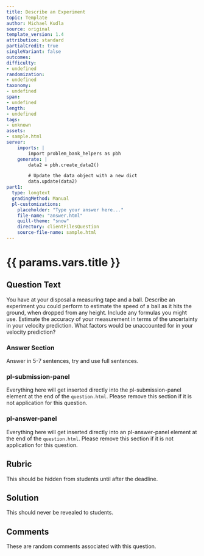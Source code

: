 ```yaml
---
title: Describe an Experiment
topic: Template
author: Michael Kudla
source: original
template_version: 1.4
attribution: standard
partialCredit: true
singleVariant: false
outcomes:
difficulty:
- undefined
randomization:
- undefined
taxonomy:
- undefined
span:
- undefined
length:
- undefined
tags:
- unknown
assets:
- sample.html
server: 
    imports: |
        import problem_bank_helpers as pbh
    generate: |
        data2 = pbh.create_data2()

        # Update the data object with a new dict
        data.update(data2)
part1:
  type: longtext
  gradingMethod: Manual
  pl-customizations:
    placeholder: "Type your answer here..."
    file-name: "answer.html"
    quill-theme: "snow"
    directory: clientFilesQuestion
    source-file-name: sample.html
---
```

# {{ params.vars.title }}

## Question Text

You have at your disposal a measuring tape and a ball. Describe an experiment you could perform to estimate the speed of a ball as it hits the ground, when dropped from any height.
Include any formulas you might use.
Estimate the accuracy of your measurement in terms of the uncertainty in your velocity prediction.
What factors would be unaccounted for in your velocity prediction?

### Answer Section

Answer in 5-7 sentences, try and use full sentences.

### pl-submission-panel

Everything here will get inserted directly into the pl-submission-panel element at the end of the `question.html`.
Please remove this section if it is not application for this question.

### pl-answer-panel

Everything here will get inserted directly into an pl-answer-panel element at the end of the `question.html`.
Please remove this section if it is not application for this question.

## Rubric

This should be hidden from students until after the deadline.

## Solution

This should never be revealed to students.

## Comments

These are random comments associated with this question.
